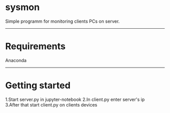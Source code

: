 # sysmon
Simple programm for monitoring clients PCs on server.
***
Requirements
=====================
Anaconda
***
Getting started
=====================
1.Start server.py in jupyter-notebook
2.In client.py enter server's ip  
3.After that start client.py on clients devices
